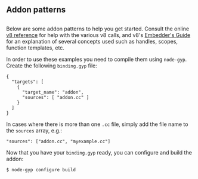 ## Addon patterns

## 

Below are some addon patterns to help you get started. Consult the online
[v8 reference][0] for help with the various v8
calls, and v8's [Embedder's Guide][1]
for an explanation of several concepts used such as handles, scopes,
function templates, etc.

In order to use these examples you need to compile them using `node-gyp`.
Create the following `binding.gyp` file:

    {
      "targets": [
        {
          "target_name": "addon",
          "sources": [ "addon.cc" ]
        }
      ]
    }

In cases where there is more than one `.cc` file, simply add the file name to
the `sources` array, e.g.:

    "sources": ["addon.cc", "myexample.cc"]

Now that you have your `binding.gyp` ready, you can configure and build the
addon:

    $ node-gyp configure build



[0]: http://izs.me/v8-docs/main.html
[1]: http://code.google.com/apis/v8/embed.html